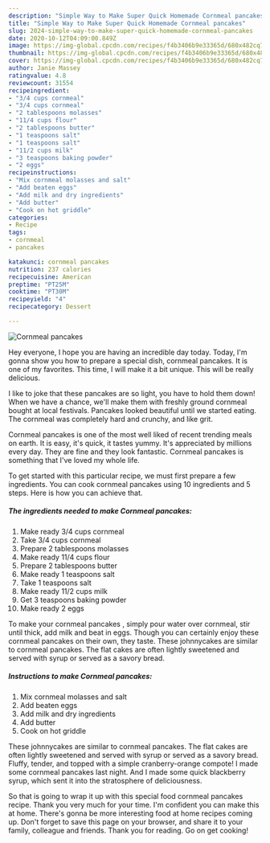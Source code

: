 ```yaml
---
description: "Simple Way to Make Super Quick Homemade Cornmeal pancakes"
title: "Simple Way to Make Super Quick Homemade Cornmeal pancakes"
slug: 2024-simple-way-to-make-super-quick-homemade-cornmeal-pancakes
date: 2020-10-12T04:09:00.849Z
image: https://img-global.cpcdn.com/recipes/f4b3406b9e33365d/680x482cq70/cornmeal-pancakes-recipe-main-photo.jpg
thumbnail: https://img-global.cpcdn.com/recipes/f4b3406b9e33365d/680x482cq70/cornmeal-pancakes-recipe-main-photo.jpg
cover: https://img-global.cpcdn.com/recipes/f4b3406b9e33365d/680x482cq70/cornmeal-pancakes-recipe-main-photo.jpg
author: Janie Massey
ratingvalue: 4.8
reviewcount: 31554
recipeingredient:
- "3/4 cups cornmeal"
- "3/4 cups cornmeal"
- "2 tablespoons molasses"
- "11/4 cups flour"
- "2 tablespoons butter"
- "1 teaspoons salt"
- "1 teaspoons salt"
- "11/2 cups milk"
- "3 teaspoons baking powder"
- "2 eggs"
recipeinstructions:
- "Mix cornmeal molasses and salt"
- "Add beaten eggs"
- "Add milk and dry ingredients"
- "Add butter"
- "Cook on hot griddle"
categories:
- Recipe
tags:
- cornmeal
- pancakes

katakunci: cornmeal pancakes 
nutrition: 237 calories
recipecuisine: American
preptime: "PT25M"
cooktime: "PT30M"
recipeyield: "4"
recipecategory: Dessert

---
```



![Cornmeal pancakes](https://img-global.cpcdn.com/recipes/f4b3406b9e33365d/680x482cq70/cornmeal-pancakes-recipe-main-photo.jpg)

Hey everyone, I hope you are having an incredible day today. Today, I'm gonna show you how to prepare a special dish, cornmeal pancakes. It is one of my favorites. This time, I will make it a bit unique. This will be really delicious.

I like to joke that these pancakes are so light, you have to hold them down! When we have a chance, we&#39;ll make them with freshly ground cornmeal bought at local festivals. Pancakes looked beautiful until we started eating. The cornmeal was completely hard and crunchy, and like grit.

Cornmeal pancakes is one of the most well liked of recent trending meals on earth. It is easy, it's quick, it tastes yummy. It's appreciated by millions every day. They are fine and they look fantastic. Cornmeal pancakes is something that I've loved my whole life.


To get started with this particular recipe, we must first prepare a few ingredients. You can cook cornmeal pancakes using 10 ingredients and 5 steps. Here is how you can achieve that.

<!--inarticleads1-->

##### The ingredients needed to make Cornmeal pancakes:

1. Make ready 3/4 cups cornmeal
1. Take 3/4 cups cornmeal
1. Prepare 2 tablespoons molasses
1. Make ready 11/4 cups flour
1. Prepare 2 tablespoons butter
1. Make ready 1 teaspoons salt
1. Take 1 teaspoons salt
1. Make ready 11/2 cups milk
1. Get 3 teaspoons baking powder
1. Make ready 2 eggs


To make your cornmeal pancakes , simply pour water over cornmeal, stir until thick, add milk and beat in eggs. Though you can certainly enjoy these cornmeal pancakes on their own, they taste. These johnnycakes are similar to cornmeal pancakes. The flat cakes are often lightly sweetened and served with syrup or served as a savory bread. 

<!--inarticleads2-->

##### Instructions to make Cornmeal pancakes:

1. Mix cornmeal molasses and salt
1. Add beaten eggs
1. Add milk and dry ingredients
1. Add butter
1. Cook on hot griddle


These johnnycakes are similar to cornmeal pancakes. The flat cakes are often lightly sweetened and served with syrup or served as a savory bread. Fluffy, tender, and topped with a simple cranberry-orange compote! I made some cornmeal pancakes last night. And I made some quick blackberry syrup, which sent it into the stratosphere of deliciousness. 

So that is going to wrap it up with this special food cornmeal pancakes recipe. Thank you very much for your time. I'm confident you can make this at home. There's gonna be more interesting food at home recipes coming up. Don't forget to save this page on your browser, and share it to your family, colleague and friends. Thank you for reading. Go on get cooking!
